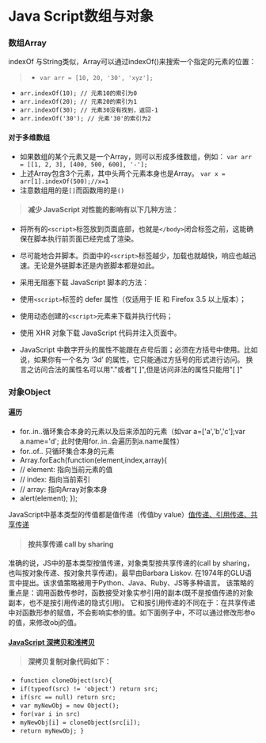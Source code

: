 # Java Script数组与对象
### 数组Array
indexOf
与String类似，Array可以通过indexOf()来搜索一个指定的元素的位置：
> * `var arr = [10, 20, '30', 'xyz'];`
* `arr.indexOf(10); // 元素10的索引为0`
* `arr.indexOf(20); // 元素20的索引为1`
* `arr.indexOf(30); // 元素30没有找到，返回-1`
* `arr.indexOf('30'); // 元素'30'的索引为2`
#### 对于多维数组
* 如果数组的某个元素又是一个Array，则可以形成多维数组，例如：
`var arr = [[1, 2, 3], [400, 500, 600], '-'];`
* 上述Array包含3个元素，其中头两个元素本身也是Array。
`var x = arr[1].indexOf(500);//x=1`  
* 注意数组用的是`[]`而函数用的是`()`

> #### 减少 JavaScript 对性能的影响有以下几种方法：
* 将所有的`<script>`标签放到页面底部，也就是`</body>`闭合标签之前，这能确保在脚本执行前页面已经完成了渲染。
* 尽可能地合并脚本。页面中的`<script>`标签越少，加载也就越快，响应也越迅速。无论是外链脚本还是内嵌脚本都是如此。
* 采用无阻塞下载 JavaScript 脚本的方法：
* 使用`<script>`标签的 defer 属性（仅适用于 IE 和 Firefox 3.5 以上版本）；
* 使用动态创建的`<script>`元素来下载并执行代码；
* 使用 XHR 对象下载 JavaScript 代码并注入页面中。 

* JavaScript 中数字开头的属性不能跟在点号后面；必须在方括号中使用。比如说，如果你有一个名为 ‘3d’ 的属性，它只能通过方括号的形式进行访问。 换言之访问合法的属性名可以用"."或者"[ ]",但是访问非法的属性只能用"[ ]"
### 对象Object
#### 遍历
* for..in..循环集合本身的元素以及后来添加的元素（如var a=['a','b','c'];var a.name='d'; 此时使用for..in..会遍历到a.name属性）
* for..of.. 只循环集合本身的元素
* Array.forEach(function(element,index,array){
 * // element: 指向当前元素的值
 * // index: 指向当前索引
 * // array: 指向Array对象本身
 * alert(element); });

JavaScript中基本类型的传值都是值传递（传值by value）[值传递、引用传递、共享传递](https://segmentfault.com/a/1190000005794070)
> #### 按共享传递 call by sharing
准确的说，JS中的基本类型按值传递，对象类型按共享传递的(call by sharing，也叫按对象传递、按对象共享传递)。最早由Barbara Liskov. 在1974年的GLU语言中提出。该求值策略被用于Python、Java、Ruby、JS等多种语言。
该策略的重点是：调用函数传参时，函数接受对象实参引用的副本(既不是按值传递的对象副本，也不是按引用传递的隐式引用)。 它和按引用传递的不同在于：在共享传递中对函数形参的赋值，不会影响实参的值。如下面例子中，不可以通过修改形参o的值，来修改obj的值。


#### [JavaScript 深拷贝和浅拷贝](http://www.jb51.net/article/91906.htm)
> #### 深拷贝复制对象代码如下：
* `function cloneObject(src){ `
* `if(typeof(src) != 'object') return src; `
* `if(src == null) return src;` 
* `var myNewObj = new Object();` 
* `for(var i in src) `
* `myNewObj[i] = cloneObject(src[i]); `
* `return myNewObj; } `

